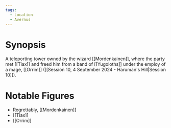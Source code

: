 ```yaml
---
tags:
  - Location
  - Avernus
---
```

# Synopsis
A teleporting tower owned by the wizard [[Mordenkainen]], where the party met [[Tiax]] and freed him from a band of [[Yugoloths]] under the employ of a mage, [[Orrim]] ([[Session 10, 4 September 2024 - Haruman's Hill|Session 10]]).
# Notable Figures
- Regrettably, [[Mordenkainen]]
- [[Tiax]]
- [[Orrim]]